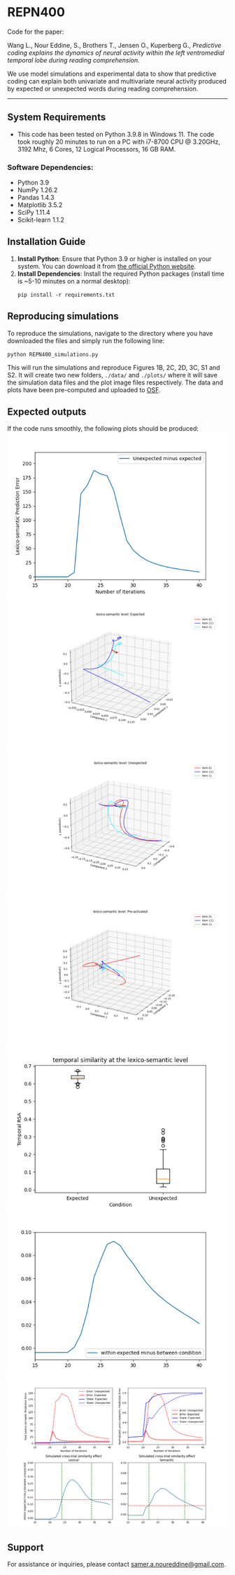 # REPN400
Code for the paper:

Wang L., Nour Eddine, S., Brothers T., Jensen O., Kuperberg G., _Predictive coding explains the dynamics of neural activity within the left ventromedial temporal lobe during reading comprehension._

We use model simulations and experimental data to show that predictive coding can explain both univariate and multivariate neural activity produced by expected or unexpected words during reading comprehension.

---

## System Requirements

- This code has been tested on Python 3.9.8 in Windows 11. The code took roughly 20 minutes to run on a PC with i7-8700 CPU @ 3.20GHz, 3192 Mhz, 6 Cores, 12 Logical Processors, 16 GB RAM. 

### Software Dependencies:
- Python 3.9
- NumPy 1.26.2
- Pandas 1.4.3
- Matplotlib 3.5.2
- SciPy 1.11.4
- Scikit-learn 1.1.2

## Installation Guide
1. **Install Python**: Ensure that Python 3.9 or higher is installed on your system. You can download it from [the official Python website](https://www.python.org/downloads/).
2. **Install Dependencies**: Install the required Python packages (install time is ~5-10 minutes on a normal desktop):
   ```
   pip install -r requirements.txt
   ```

## Reproducing simulations
To reproduce the simulations, navigate to the directory where you have downloaded the files and simply run the following line:
   ```
   python REPN400_simulations.py
   ```
   This will run the simulations and reproduce Figures 1B, 2C, 2D, 3C, S1 and S2. It will create two new folders, `./data/` and `./plots/` where it will save the simulation data files and the plot image files respectively. The data and plots have been pre-computed and uploaded to [OSF](https://osf.io/7cn2f/?view_only=ab6f8fc62dbe4487a0b9c106e9658408).
## Expected outputs
If the code runs smoothly, the following plots should be produced:
![Fig1B](https://github.com/samer-noureddine/REPN400/blob/main/precomputed_plots/Fig1B_univariate_summed_lexsem_diff.png?raw=true)
![Fig2C](https://github.com/samer-noureddine/REPN400/blob/main/precomputed_plots/Fig2C_separatewindows_post_exp_lexsem.png?raw=true)
![Fig2C](https://github.com/samer-noureddine/REPN400/blob/main/precomputed_plots/Fig2C_separatewindows_post_unexp_lexsem.png?raw=true)
![Fig2C](https://github.com/samer-noureddine/REPN400/blob/main/precomputed_plots/Fig2C_separatewindows_pre_lexsem.png?raw=true)
![Fig2D](https://github.com/samer-noureddine/REPN400/blob/main/precomputed_plots/Fig2D_tempRSA_boxplot_lexsem_fullspace.png?raw=true)
![Fig3C](https://github.com/samer-noureddine/REPN400/blob/main/precomputed_plots/Fig3C_spatRSA_summed_lexsem_dif.png?raw=true)
![FigS1](https://github.com/samer-noureddine/REPN400/blob/main/precomputed_plots/FigS1_univariate_summed_lexsem_raw.png?raw=true)
![FigS2](https://github.com/samer-noureddine/REPN400/blob/main/precomputed_plots/FigS2_spatRSA_summed_lex_and_sem_dif.png?raw=true)


## Support
For assistance or inquiries, please contact [samer.a.noureddine@gmail.com](mailto:samer.a.noureddine@gmail.com).
